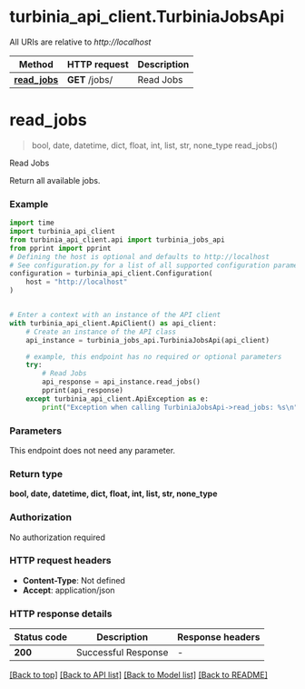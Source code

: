 # turbinia_api_client.TurbiniaJobsApi

All URIs are relative to *http://localhost*

Method | HTTP request | Description
------------- | ------------- | -------------
[**read_jobs**](TurbiniaJobsApi.md#read_jobs) | **GET** /jobs/ | Read Jobs


# **read_jobs**
> bool, date, datetime, dict, float, int, list, str, none_type read_jobs()

Read Jobs

Return all available jobs.

### Example


```python
import time
import turbinia_api_client
from turbinia_api_client.api import turbinia_jobs_api
from pprint import pprint
# Defining the host is optional and defaults to http://localhost
# See configuration.py for a list of all supported configuration parameters.
configuration = turbinia_api_client.Configuration(
    host = "http://localhost"
)


# Enter a context with an instance of the API client
with turbinia_api_client.ApiClient() as api_client:
    # Create an instance of the API class
    api_instance = turbinia_jobs_api.TurbiniaJobsApi(api_client)

    # example, this endpoint has no required or optional parameters
    try:
        # Read Jobs
        api_response = api_instance.read_jobs()
        pprint(api_response)
    except turbinia_api_client.ApiException as e:
        print("Exception when calling TurbiniaJobsApi->read_jobs: %s\n" % e)
```


### Parameters
This endpoint does not need any parameter.

### Return type

**bool, date, datetime, dict, float, int, list, str, none_type**

### Authorization

No authorization required

### HTTP request headers

 - **Content-Type**: Not defined
 - **Accept**: application/json


### HTTP response details

| Status code | Description | Response headers |
|-------------|-------------|------------------|
**200** | Successful Response |  -  |

[[Back to top]](#) [[Back to API list]](../README.md#documentation-for-api-endpoints) [[Back to Model list]](../README.md#documentation-for-models) [[Back to README]](../README.md)

